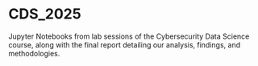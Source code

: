 # CDS_2025
Jupyter Notebooks from lab sessions of the Cybersecurity Data Science course, along with the final report detailing our analysis, findings, and methodologies.
